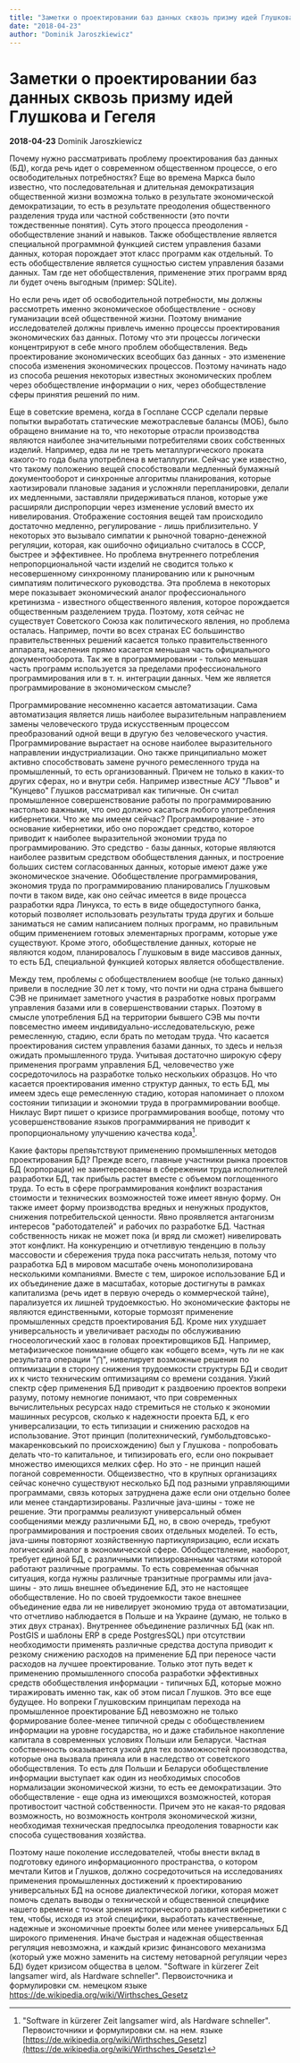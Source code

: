 ```yaml
---
title: "Заметки о проектировании баз данных сквозь призму идей Глушкова и Гегеля"
date: "2018-04-23"
author: "Dominik Jaroszkiewicz"
---
```


# Заметки о проектировании баз данных сквозь призму идей Глушкова и Гегеля

**2018-04-23** Dominik Jaroszkiewicz

Почему нужно рассматривать проблему проектирования баз данных (БД), когда речь идет о современном общественном процессе, о его освободительных потребностях? Еще во времена Маркса было известно, что последовательная и длительная демократизация общественной жизни возможна только в результате экономической демократизации, то есть в результате преодоления общественного разделения труда или частной собственности (это почти тождественные понятия). Суть этого процесса преодоления - обобществление знаний и навыков. Также обобществление является специальной программной функцией систем управления базами данных, которая порождает этот класс программ как отдельный. То есть обобществление является сущностью систем управления базами данных. Там где нет обобществления, применение этих программ вряд ли будет очень выгодным (пример: SQLite).

Но если речь идет об освободительной потребности, мы должны рассмотреть именно экономическое обобществление - основу гуманизации всей общественной жизни. Поэтому внимание исследователей должны привлечь именно процессы проектирования экономических баз данных. Потому что эти процессы логически концентрируют в себе много проблем обобществления. Ведь проектирование экономических всеобщих баз данных - это изменение способа изменения экономических процессов. Поэтому начинать надо из способа решения некоторых известных экономических проблем через обобществление информации о них, через обобществление сферы принятия решений по ним.

Еще в советские времена, когда в Госплане СССР сделали первые попытки выработать статические межотраслевые балансы (МОБ), было обращено внимание на то, что некоторые отрасли производства являются наиболее значительными потребителями своих собственных изделий. Например, едва ли не треть металлургического проката какого-то года была употреблена в металлургии. Сейчас уже известно, что такому положению вещей способствовали медленный бумажный документооборот и синхронные алгоритмы планирования, которые хаотизировали плановые задания и усложняли перепланировки, делали их медленными, заставляли придерживаться планов, которые уже расширяли диспропорции через изменение условий вместо их нивелирования. Отображение состояния вещей там происходило достаточно медленно, регулирование - лишь приблизительно. У некоторых это вызывало симпатии к рыночной товарно-денежной регуляции, которая, как ошибочно официально считалось в СССР, быстрее и эффективнее. Но проблема внутреннего потребления непропорциональной части изделий не сводится только к несовершенному синхронному планированию или к рыночным симпатиям политического руководства. Эта проблема в некоторых мере показывает экономический аналог профессионального кретинизма - известного общественного явления, которое порождается общественным разделением труда. Поэтому, хотя сейчас не существует Советского Союза как политического явления, но проблема осталась. Например, почти во всех странах ЕС большинство правительственных решений касается только правительственного аппарата, населения прямо касается меньшая часть официального документооборота. Так же в программировании - только меньшая часть программ используется за пределами профессионального программирования или в т. н. интеграции данных. Чем же является программирование в экономическом смысле?

Программирование несомненно касается автоматизации. Сама автоматизация является лишь наиболее выразительным направлением замены человеческого труда искусственным процессом преобразований одной вещи в другую без человеческого участия. Программирование вырастает на основе наиболее выразительного направлении индустриализации. Оно также принципиально может активно способствовать замене ручного ремесленного труда на промышленный, то есть организованный. Причем не только в каких-то других сферах, но и внутри себя. Например известные АСУ "Львов" и "Кунцево" Глушков рассматривал как типичные. Он считал промышленное совершенствование работы по программированию настолько важными, что оно должно касаться любого употребления кибернетики. Что же мы имеем сейчас? Программирование - это основание кибернетики, ибо оно порождает средство, которое приводит к наиболее выразительной экономии труда по программированию. Это средство - базы данных, которые являются наиболее развитым средством обобществления данных, и построение больших систем согласованных данных, которые имеют даже уже экономическое значение. Обобществление программирования, экономия труда по программированию планировались Глушковым почти в таком виде, как оно сейчас имеется в виде процесса разработки ядра Линукса, то есть в виде общедоступного банка, который позволяет использовать результаты труда других и больше заниматься не самим написанием полных программ, но правильным общим применением готовых элементарных программ, которые уже существуют. Кроме этого, обобществление данных, которые не являются кодом, планировалось Глушковым в виде массивов данных, то есть БД, специальной функцией которых является обобществление.

Между тем, проблемы с обобществлением вообще (не только данных) привели в последние 30 лет к тому, что почти ни одна страна бывшего СЭВ не принимает заметного участия в разработке новых программ управления базами или в совершенствовании старых. Поэтому в смысле употребления БД на территории бывшего СЭВ мы почти повсеместно имеем индивидуально-исследовательскую, реже ремесленную, стадию, если брать по методам труда. Что касается проектирования систем управления базами данных, то здесь и нельзя ожидать промышленного труда. Учитывая достаточно широкую сферу применения программ управления БД, человечество уже сосредоточилось на разработке только нескольких образцов. Но что касается проектирования именно структур данных, то есть БД, мы имеем здесь еще ремесленную стадию, которая напоминает о плохом состоянии типизации и экономии труда в программировании вообще. Никлаус Вирт пишет о кризисе программирования вообще, потому что усовершенствование языков программирвания не приводит к пропорциональному улучшению качества кода[^1].

Какие факторы препяьтствуют применению промышленных методов проектирования БД? Прежде всего, главные участники рынка проектов БД (корпорации) не заинтересованы в сбережении труда исполнителей разработки БД, так прибыль растет вместе с объемом поглощенного труда. То есть в сфере программирования конфликт возрастания стоимости и технических возможностей тоже имеет явную форму. Он также имеет форму производства вредных и ненужных продуктов, снижения потребительской ценности. Явно проявляется антагонизм интересов "работодателей" и рабочих по разработке БД. Частная собственность никак не может пока (и вряд ли сможет) нивелировать этот конфликт. На конкуренцию и отчетливую тенденцию в пользу массовости и сбережения труда пока рассчитать нельзя, потому что разработка БД в мировом масштабе очень монополизирована несколькими компаниями. Вместе с тем, широкое использование БД и их объединение даже в масштабах, которые достигнуты в рамках капитализма (речь идет в первую очередь о коммерческой тайне), парализуется их лишней трудоемкостью. Но экономические факторы не являются единственными, которые тормозят применение промышленных средств проектирования БД. Кроме них ухудшает универсальность и увеличивает расходы по обслуживанию гносеологический хаос в головах проектировщиков БД. Например, метафизическое понимание общего как «общего всем», чуть ли не как результата операции "⋂", нивелирует возможные решения по оптимизации в сторону снижения трудоемкости структуры БД и сводит их к чисто техническим оптимизациям со времени создания. Узкий спектр сфер применения БД приводит к раздвоению проектов вопреки разуму, потому немногие понимают, что при современных вычислительных ресурсах надо стремиться не столько к экономии машинных ресурсов, сколько к надежности проекта БД, к его универсализации, то есть типизации и снижению расходов на использование. Этот принцип (политехнический, ґумбольдтовсько-макаренковський по происхождению) был у Глушкова - попробовать делать что-то капитальное, и типизировать его, если оно покрывает множество имеющихся мелких сфер. Но это - не принцип нашей поганой современности. Общеизвестно, что в крупных организациях сейчас конечно существуют несколько БД под разными управляющими программами, связь которых затруднена даже если они отдельно более или менее стандартизированы. Различные java-шины - тоже не решение. Эти программы реализуют универсальный обмен сообщениями между различными БД, но, в свою очередь, требуют программирования и построения своих отдельных моделей. То есть, java-шины повторяют хозяйственную партикуляризацию, если искать логический аналог в экономической сфере. Обобществление, наоборот, требует единой БД, с различными типизированными частями которой работают различные программы. То есть современная обычная ситуация, когда нужны различные транзитные программы или java-шины - это лишь внешнее объединение БД, это не настоящее обобществление. Но по своей трудоемкости такое внешнее объединение едва ли не нивелирует экономию труда от автоматизации, что отчетливо наблюдается в Польше и на Украине (думаю, не только в этих двух странах). Внутреннее объединение различных БД (как нп. PostGIS и шаблоны ERP в среде PostgresSQL) при отсутствии необходимости применять различные средства доступа приводит к резкому снижению расходов на применение БД при переносе части расходов на лучшее проектирование. Только этот путь ведет к применению промышленного способа разработки эффективных средств обобществления информации - типичных БД, которые можно тиражировать именно так, как об этом писал Глушков. Это все еще будущее. Но вопреки Глушковским принципам перехода на промышленное проектирование БД невозможно не только формирование более-менее типичной среды с обобществлением информации на уровне государства, но и даже стабильное накопление капитала в современных условиях Польши или Беларуси. Частная собственность оказывается узкой для тех возможностей производства, которые она вызвала приняла или в наследство от советского обобществления. То есть для Польши и Беларуси обобществление информации выступает как один из необходимых способов нормализации экономической жизни, то есть ее демократизации. Это обобществление - еще одна из имеющихся возможностей, которая противостоит частной собственности. Причем это не какая-то рядовая возможность, но возможность контроля экономической жизни, необходимая техническая предпосылка преодоления товарности как способа существования хозяйства.

Поэтому наше поколение исследователей, чтобы внести вклад в подготовку единого информационного пространства, о котором мечтали Китов и Глушков, должно сосредоточиться на исследованиях применения промышленных достижений к проектированию универсальных БД на основе диалектической логики, которая может помочь сделать выводы о технической и общественной специфике нашего времени с точки зрения исторического развития кибернетики с тем, чтобы, исходя из этой специфики, выработать качественные, надежные и экономичные проекты более или менее универсальных БД широкого применения. Иначе быстрая и надежная общественная регуляция невозможна, и каждый кризис финансового механизма (который уже можно заменить на систему нетоварной регуляции через БД) будет кризисом общества в целом. "Software in kürzerer Zeit langsamer wird, als Hardware schneller". Первоисточника и формулировки см. немецком языке https://de.wikipedia.org/wiki/Wirthsches_Gesetz

[^1]: "Software in kürzerer Zeit langsamer wird, als Hardware schneller". Первоисточники и формулировки см. на нем. языке [https://de.wikipedia.org/wiki/Wirthsches_Gesetz](https://de.wikipedia.org/wiki/Wirthsches_Gesetz)